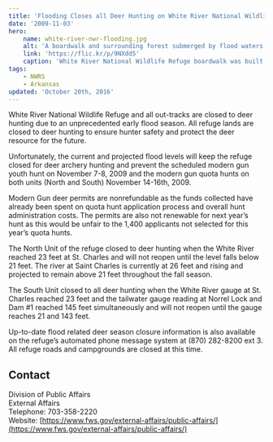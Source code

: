 ```yaml
---
title: 'Flooding Closes all Deer Hunting on White River National Wildlife Refuge'
date: '2009-11-03'
hero:
    name: white-river-nwr-flooding.jpg
    alt: 'A boardwalk and surrounding forest submerged by flood waters.'
    link: 'https://flic.kr/p/9NXdd5'
    caption: 'White River National Wildlife Refuge boardwalk was built at 30 feet flood stage. Today, the flood stage is at 34 feet. Photo by USFWS.'
tags:
    - NWRS
    - Arkansas
updated: 'October 20th, 2016'
---
```


White River National Wildlife Refuge and all out-tracks are closed to deer hunting due to an unprecedented early flood season. All refuge lands are closed to deer hunting to ensure hunter safety and protect the deer resource for the future.

Unfortunately, the current and projected flood levels will keep the refuge closed for deer archery hunting and prevent the scheduled modern gun youth hunt on November 7-8, 2009 and the modern gun quota hunts on both units (North and South) November 14-16th, 2009.

Modern Gun deer permits are nonrefundable as the funds collected have already been spent on quota hunt application process and overall hunt administration costs. The permits are also not renewable for next year’s hunt as this would be unfair to the 1,400 applicants not selected for this year’s quota hunts.

The North Unit of the refuge closed to deer hunting when the White River reached 23 feet at St. Charles and will not reopen until the level falls below 21 feet. The river at Saint Charles is currently at 26 feet and rising and projected to remain above 21 feet throughout the fall season.

The South Unit closed to all deer hunting when the White River gauge at St. Charles reached 23 feet and the tailwater gauge reading at Norrel Lock and Dam #1 reached 145 feet simultaneously and will not reopen until the gauge reaches 21 and 143 feet.

Up-to-date flood related deer season closure information is also available on the refuge’s automated phone message system at (870) 282-8200 ext 3. All refuge roads and campgrounds are closed at this time.

## Contact

Division of Public Affairs  
External Affairs  
Telephone: 703-358-2220  
Website: [https://www.fws.gov/external-affairs/public-affairs/](https://www.fws.gov/external-affairs/public-affairs/)
